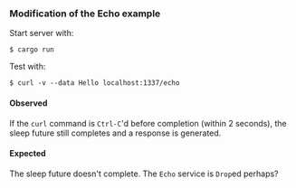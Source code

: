 ### Modification of the Echo example

Start server with:

```
$ cargo run
```

Test with:

```
$ curl -v --data Hello localhost:1337/echo
```

#### Observed
If the `curl` command is `Ctrl-C`'d before completion (within 2 seconds), the sleep future still completes and a response is generated.

#### Expected
The sleep future doesn't complete. The `Echo` service is `Drop`ed perhaps?

